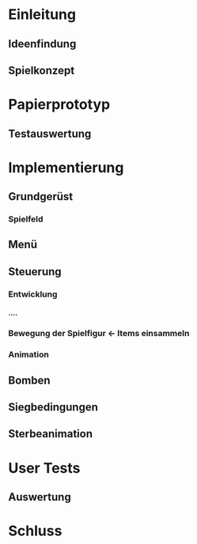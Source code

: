 # Einleitung
## Ideenfindung
## Spielkonzept

# Papierprototyp
## Testauswertung

# Implementierung
## Grundgerüst
### Spielfeld
## Menü
## Steuerung
### Entwicklung
#### ....
### Bewegung der Spielfigur <- Items einsammeln
### Animation
## Bomben
## Siegbedingungen
## Sterbeanimation

# User Tests
## Auswertung

# Schluss
